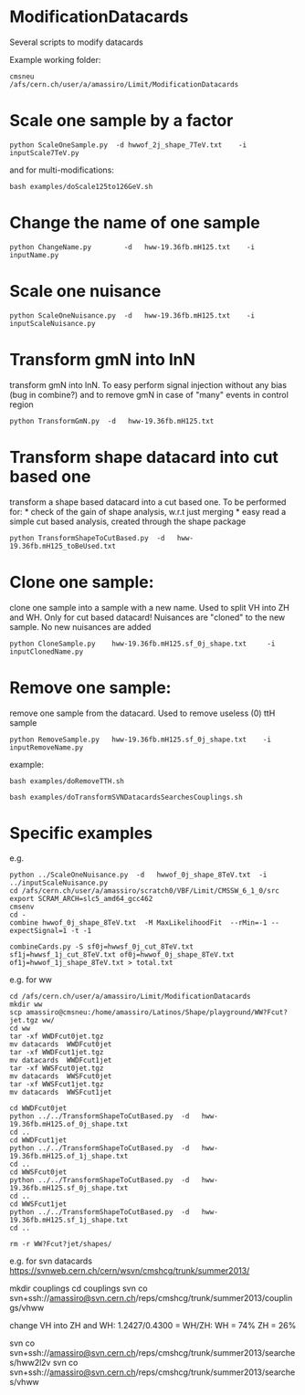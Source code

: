 ModificationDatacards
=====================

Several scripts to modify datacards

Example working folder:

    cmsneu
    /afs/cern.ch/user/a/amassiro/Limit/ModificationDatacards



# Scale one sample by a factor

    python ScaleOneSample.py  -d hwwof_2j_shape_7TeV.txt    -i inputScale7TeV.py

and for multi-modifications:

    bash examples/doScale125to126GeV.sh
    

# Change the name of one sample

    python ChangeName.py        -d   hww-19.36fb.mH125.txt    -i   inputName.py


# Scale one nuisance

    python ScaleOneNuisance.py  -d   hww-19.36fb.mH125.txt    -i   inputScaleNuisance.py

# Transform gmN into lnN

  transform gmN into lnN.
  To easy perform signal injection without any bias (bug in combine?) and to remove gmN in case of "many" events in control region

    python TransformGmN.py  -d   hww-19.36fb.mH125.txt


# Transform shape datacard into cut based one

  transform a shape based datacard into a cut based one.
  To be performed for:
    * check of the gain of shape analysis, w.r.t just merging
    * easy read a simple cut based analysis, created through the shape package

    python TransformShapeToCutBased.py  -d   hww-19.36fb.mH125_toBeUsed.txt


# Clone one sample:
  clone one sample into a sample with a new name. Used to split VH into ZH and WH.
  Only for cut based datacard!
  Nuisances are "cloned" to the new sample.
  No new nuisances are added

    python CloneSample.py    hww-19.36fb.mH125.sf_0j_shape.txt     -i   inputClonedName.py


# Remove one sample:
  remove one sample from the datacard. Used to remove useless (0) ttH sample

    python RemoveSample.py   hww-19.36fb.mH125.sf_0j_shape.txt    -i   inputRemoveName.py

 example:

    bash examples/doRemoveTTH.sh
    
    bash examples/doTransformSVNDatacardsSearchesCouplings.sh



# Specific examples



e.g.

    python ../ScaleOneNuisance.py  -d   hwwof_0j_shape_8TeV.txt  -i   ../inputScaleNuisance.py
    cd /afs/cern.ch/user/a/amassiro/scratch0/VBF/Limit/CMSSW_6_1_0/src
    export SCRAM_ARCH=slc5_amd64_gcc462
    cmsenv
    cd -
    combine hwwof_0j_shape_8TeV.txt  -M MaxLikelihoodFit  --rMin=-1 --expectSignal=1 -t -1

    combineCards.py -S sf0j=hwwsf_0j_cut_8TeV.txt sf1j=hwwsf_1j_cut_8TeV.txt of0j=hwwof_0j_shape_8TeV.txt of1j=hwwof_1j_shape_8TeV.txt > total.txt


e.g. for ww


    cd /afs/cern.ch/user/a/amassiro/Limit/ModificationDatacards
    mkdir ww
    scp amassiro@cmsneu:/home/amassiro/Latinos/Shape/playground/WW?Fcut?jet.tgz ww/
    cd ww
    tar -xf WWDFcut0jet.tgz
    mv datacards  WWDFcut0jet
    tar -xf WWDFcut1jet.tgz
    mv datacards  WWDFcut1jet
    tar -xf WWSFcut0jet.tgz
    mv datacards  WWSFcut0jet
    tar -xf WWSFcut1jet.tgz
    mv datacards  WWSFcut1jet

    cd WWDFcut0jet
    python ../../TransformShapeToCutBased.py  -d   hww-19.36fb.mH125.of_0j_shape.txt
    cd ..
    cd WWDFcut1jet
    python ../../TransformShapeToCutBased.py  -d   hww-19.36fb.mH125.of_1j_shape.txt
    cd ..
    cd WWSFcut0jet
    python ../../TransformShapeToCutBased.py  -d   hww-19.36fb.mH125.sf_0j_shape.txt
    cd ..
    cd WWSFcut1jet
    python ../../TransformShapeToCutBased.py  -d   hww-19.36fb.mH125.sf_1j_shape.txt
    cd ..

    rm -r WW?Fcut?jet/shapes/




e.g. for svn datacards https://svnweb.cern.ch/cern/wsvn/cmshcg/trunk/summer2013/

   mkdir couplings
   cd couplings
   svn co  svn+ssh://amassiro@svn.cern.ch/reps/cmshcg/trunk/summer2013/couplings/vhww

change VH into ZH and WH: 1.2427/0.4300 = WH/ZH:
  WH = 74%
  ZH = 26%



   svn co  svn+ssh://amassiro@svn.cern.ch/reps/cmshcg/trunk/summer2013/searches/hww2l2v
   svn co  svn+ssh://amassiro@svn.cern.ch/reps/cmshcg/trunk/summer2013/searches/vhww









